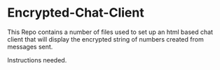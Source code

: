 # Encrypted-Chat-Client
This Repo contains a number of files used to set up an html based chat client that will display the encrypted string of numbers created from messages sent.

Instructions needed.

